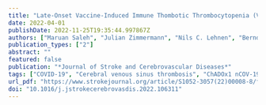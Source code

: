 ```yaml
---
title: "Late-Onset Vaccine-Induced Immune Thombotic Thrombocytopenia (VITT) with Cerebral Venous Sinus Thrombosis"
date: 2022-04-01
publishDate: 2022-11-25T19:35:44.997867Z
authors: ["Maruan Saleh", "Julian Zimmermann", "Nils C. Lehnen", "Bernd Pötzsch", "Johannes M. Weller"]
publication_types: ["2"]
abstract: ""
featured: false
publication: "*Journal of Stroke and Cerebrovascular Diseases*"
tags: ["COVID-19", "Cerebral venous sinus thrombosis", "ChADOx1 nCOV-19", "PF4", "VIPIT", "VITT"]
url_pdf: "https://www.strokejournal.org/article/S1052-3057(22)00008-8/fulltext"
doi: "10.1016/j.jstrokecerebrovasdis.2022.106311"
---
```


